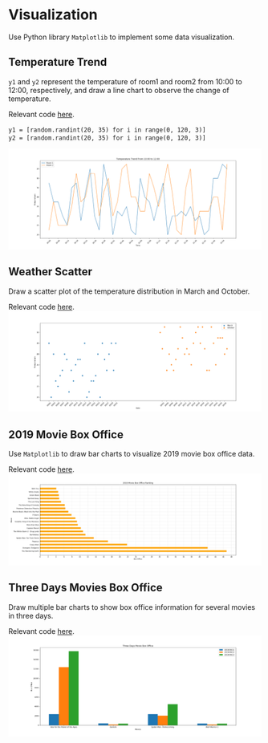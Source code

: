 # Visualization
Use Python library `Matplotlib` to implement some data visualization.
## Temperature Trend
`y1` and `y2` represent the temperature of room1 and room2 from 10:00 to 12:00, respectively, and draw a line chart to observe the change of temperature.

Relevant code [here](./TemperatureChange/Plot.py).
```
y1 = [random.randint(20, 35) for i in range(0, 120, 3)]
y2 = [random.randint(20, 35) for i in range(0, 120, 3)]
```
![Line Chart](./TemperatureChange/tempearture.png)
## Weather Scatter
Draw a scatter plot of the temperature distribution in March and October.

Relevant code [here](./Weather/Scatter.py).
![Scatter](./Weather/Scatter.png)
## 2019 Movie Box Office
Use `Matplotlib` to draw bar charts to visualize 2019 movie box office data.

Relevant code [here](./Movies/Bar1.py).
![Bar](./Movies/Movie.png)
## Three Days Movies Box Office
Draw multiple bar charts to show box office information for several movies in three days.

Relevant code [here](./Movies2/Bar.py).
![Bar](./Movies2/Movies.png)